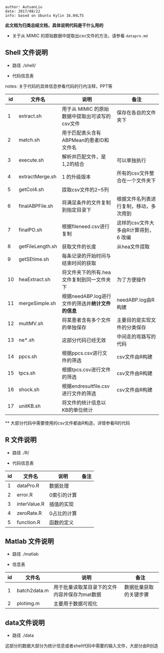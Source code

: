 ```
author: AutuanLiu
date: 2017/08/22
info: based on Ubuntu Kylin 16.04LTS
```
**此文档为归类总结文档，具体说明代码是干什么用的**

* 关于从 MIMIC 的原始数据中提取出csv文件的方法，请参看 `datapro.md`

## Shell 文件说明

* 路径 ./shell/

* 代码信息表

notes: 关于代码的具体信息参看代码的行内注释，PPT等

id | 文件名 | 说明 | 备注
--- | --- | --- | ---
1 | extract.sh |用于从 MIMIC 的原始数据中提取出可读写的csv文件 | 保存在各自的文件夹下
2 | match.sh | 用于匹配表头含有ABPMean的患者ID和文件名 | 
3 | execute.sh | 解析并匹配文件，是1,2的结合 | 可以单独执行
4 | extractMerge.sh | 1 的升级版本 | 所有的csv文件整合在一个文件夹下
5 | getCol4.sh | 提取csv文件的2~5列 |
6 | finalABPFile.sh | 将满足条件的文件复制到指定目录下 | 根据文件名列表进行复制，移动，多次用到
7 | finalPO.sh | 根据fileneed.csv进行复制 | 这样的csv文件大多由R计算得到，6 改编
8 | getFileLength.sh | 获取文件的长度 | 从hea文件提取
9 | getSEtime.sh | 每条记录的开始时间与结束时间的获取 | 
10 | heaExtract.sh | 将文件夹下的所有.hea文件复制到同一文件夹下 | 为了方便操作
11 | mergeSimple.sh | 根据needABP.log进行文件的筛选并**统计文件的信息** | needABP.log由R构建  
12 | multMV.sh | 将某患者含有多个文件的单独保存 | 主要目的是实现文件的分类保存
13 | ne*.sh | 这部分代码已经无效 | 中间走的弯路写的代码
14 | ppcs.sh | 根据ppcs.csv进行文件的筛选 | csv文件由R构建
15 | tpcs.sh | 根据tpcs.csv进行文件的筛选 | csv文件由R构建
16 | shock.sh | 根据endresultfile.csv进行文件的筛选 | csv文件由R构建
17 | unitKB.sh | 将文件的统计信息以KB的单位统计 |

** 大部分代码中需要使用的csv文件都由R构造，详情参看R的代码

## R 文件说明

* 路径 ./R/

* 代码信息表

id | 文件名 | 说明 | 备注
--- | --- | --- | ---
1 | dataPro.R | 数据处理 |
2 | error.R | 0索引的计算
3 | interValue.R | 插值的实现
4 | zeroRate.R | 0占比的计算
5 | function.R | 函数的定义

## Matlab 文件说明

* 路径 ./matlab

* 信息表

id | 文件名 | 说明 | 备注
--- | --- | --- | ---
1 | batch2data.m | 用于批量读取某目录下的文件内容并保存为mat数据 | 数据批量获取的关键步骤
2 | plotimg.m | 主要用于数据可视化 |



## data文件说明

* 路径 ./data

这部分的数据大部分为统计信息或者shell代码中需要的输入文件，大部分由R创造
